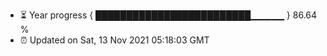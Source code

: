 - ⏳ Year progress { █████████████████████████▁▁▁▁▁ } 86.64 %
- ⏰ Updated on Sat, 13 Nov 2021 05:18:03 GMT

